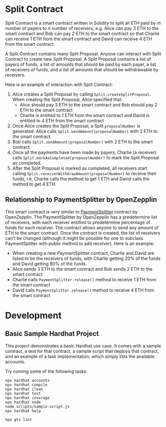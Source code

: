 # Split Contract

Split Contract is a smart contract written in Solidity to split all ETH paid by *m* number of payers to *n* number of receivers, e.g. Alice can pay 3 ETH to the smart contract and Bob can pay 2 ETH to the smart contract so that Charlie can receive 1 ETH from the smart contract and David can receive 4 ETH from the smart contract.

A Split Contract contains many Split Proposal. Anyone can interact with Split Contract to create new Split Proposal. A Split Proposal contains a list of payers of funds, a list of amounts that should be paid by each payer, a list of receivers of funds, and a list of amounts that should be withdrawable by receivers.

Here is an example of interaction with Split Contract:

1. Alice creates a Split Proposal by calling `Split.createSplitProposal`. When creating the Split Proposal, Alice specified that:
   - Alice should pay 3 ETH to the smart contract and Bob should pay 2 ETH to the smart contract
   - Charlie is entitled to 1 ETH from the smart contract and David is entitled to 4 ETH from the smart contract
2. Once Alice creates the Split Proposal, a Split `proposalNumber` is generated. Alice calls `Split.sendAmount(proposalNumber)` with 3 ETH to the smart contract.
3. Bob calls `Split.sendAmount(proposalNumber)` with 2 ETH to the smart contract.
4. Once all the payments have been made by payers, Charlie (a receiver) calls `Split.markAsCompleted(proposalNumber)` to mark the Split Proposal as completed.
5. After the Split Proposal is marked as completed, all receivers start calling `Split.receiverWithdrawAmount(proposalNumber)` to receive their funds, i.e. Charlie calls the method to get 1 ETH and David calls the method to get 4 ETH.

## Relationship to PaymentSplitter by OpenZepplin

This smart contract is very similar to [PaymentSplitter](https://docs.openzeppelin.com/contracts/2.x/api/payment#PaymentSplitter) contract by OpenZepplin. The PaymentSplitter by OpenZepplin has a predetermine list of receivers, with each receiver entitled to predetermine percentage of funds for each receiver. The contract allows anyone to send any amount of ETH to the smart contract. Once the contract is created, the list of receivers can't be changed (although it might be possible for one to subclass PaymentSplitter with public method to add receiver). Here is an example:

- When creating a new PaymentSplitter contract, Charlie and David are listed to be the receivers of funds, with Charlie getting 20% of the funds and David getting 80% of the funds.
- Alice sends 3 ETH to the smart contract and Bob sends 2 ETH to the smart contract
- Charlie calls `PaymentSplitter.release()` method to receive 1 ETH from the smart contract
- David calls `PaymentSplitter.release()` method to receive 4 ETH from the smart contract

# Development

## Basic Sample Hardhat Project

This project demonstrates a basic Hardhat use case. It comes with a sample contract, a test for that contract, a sample script that deploys that contract, and an example of a task implementation, which simply lists the available accounts.

Try running some of the following tasks:

```shell
npx hardhat accounts
npx hardhat compile
npx hardhat clean
npx hardhat test
npx hardhat coverage
npx hardhat node
node scripts/sample-script.js
npx hardhat help

npx gts lint
```
